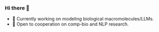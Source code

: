 ### Hi there 👋

<!--
**Yijia-Xiao/Yijia-Xiao** is a ✨ _special_ ✨ repository because its `README.md` (this file) appears on your GitHub profile.

Here are some ideas to get you started:

- 🔭 I’m currently working on ...
- 🌱 I’m currently learning ...
- 👯 I’m looking to collaborate on ...
- 🤔 I’m looking for help with ...
- 💬 Ask me about ...
- 📫 How to reach me: ...
- 😄 Pronouns: ...
- ⚡ Fun fact: ...
-->

- 🔭 Currently working on modeling biological macromolecules/LLMs.
- 👯 Open to cooperation on comp-bio and NLP research.

<!-- [![trophy](https://github-profile-trophy.vercel.app/?username=Yijia-Xiao&column=7)](https://github.com/Yijia-Xiao) -->

<!-- [![Yijia-Xiao's github stats](https://github-readme-stats.vercel.app/api?theme=radical&username=Yijia-Xiao&show_icons=true&include_all_commits=true)](https://github.com/Yijia-Xiao/) -->


<!-- [![trophy](https://github-profile-trophy.vercel.app/?username=Yijia-Xiao&column=7)](https://github.com/Yijia-Xiao) -->
